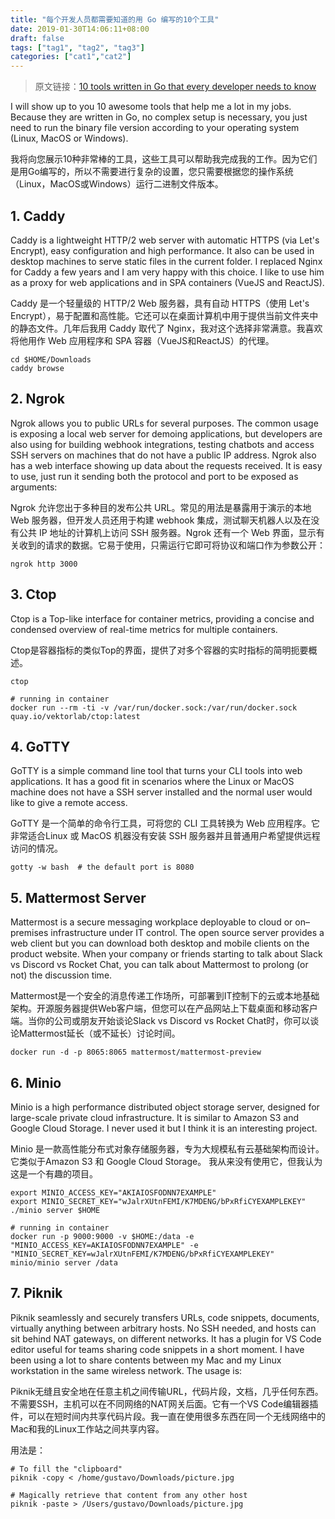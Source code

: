 ```yaml
---
title: "每个开发人员都需要知道的用 Go 编写的10个工具"
date: 2019-01-30T14:06:11+08:00
draft: false
tags: ["tag1", "tag2", "tag3"]
categories: ["cat1","cat2"]
---
```


> 原文链接：[10 tools written in Go that every developer needs to know](https://gustavohenrique.net/en/2019/01/10-tools-written-in-go-that-every-dev-needs-to-know/)

I will show up to you 10 awesome tools that help me a lot in my jobs. Because they are written in Go, no complex setup is necessary, you just need to run the binary file version according to your operating system (Linux, MacOS or Windows).

我将向您展示10种非常棒的工具，这些工具可以帮助我完成我的工作。因为它们是用Go编写的，所以不需要进行复杂的设置，您只需要根据您的操作系统（Linux，MacOS或Windows）运行二进制文件版本。

## 1. Caddy

Caddy is a lightweight HTTP/2 web server with automatic HTTPS (via Let's Encrypt), easy configuration and high performance. It also can be used in desktop machines to serve static files in the current folder. I replaced Nginx for Caddy a few years and I am very happy with this choice. I like to use him as a proxy for web applications and in SPA containers (VueJS and ReactJS).

Caddy 是一个轻量级的 HTTP/2 Web 服务器，具有自动 HTTPS（使用 Let's Encrypt），易于配置和高性能。它还可以在桌面计算机中用于提供当前文件夹中的静态文件。几年后我用 Caddy 取代了 Nginx，我对这个选择非常满意。我喜欢将他用作 Web 应用程序和 SPA 容器（VueJS和ReactJS）的代理。

```
cd $HOME/Downloads
caddy browse
```

## 2. Ngrok

Ngrok allows you to public URLs for several purposes. The common usage is exposing a local web server for demoing applications, but developers are also using for building webhook integrations, testing chatbots and access SSH servers on machines that do not have a public IP address. Ngrok also has a web interface showing up data about the requests received.
It is easy to use, just run it sending both the protocol and port to be exposed as arguments:

Ngrok 允许您出于多种目的发布公共 URL。常见的用法是暴露用于演示的本地 Web 服务器，但开发人员还用于构建 webhook 集成，测试聊天机器人以及在没有公共 IP 地址的计算机上访问 SSH 服务器。Ngrok 还有一个 Web 界面，显示有关收到的请求的数据。它易于使用，只需运行它即可将协议和端口作为参数公开：

```
ngrok http 3000
```

## 3. Ctop

Ctop is a Top-like interface for container metrics, providing a concise and condensed overview of real-time metrics for multiple containers.

Ctop是容器指标的类似Top的界面，提供了对多个容器的实时指标的简明扼要概述。

```
ctop

# running in container
docker run --rm -ti -v /var/run/docker.sock:/var/run/docker.sock quay.io/vektorlab/ctop:latest
```

## 4. GoTTY

GoTTY is a simple command line tool that turns your CLI tools into web applications.
It has a good fit in scenarios where the Linux or MacOS machine does not have a SSH server installed and the normal user would like to give a remote access.

GoTTY 是一个简单的命令行工具，可将您的 CLI 工具转换为 Web 应用程序。它非常适合Linux 或 MacOS 机器没有安装 SSH 服务器并且普通用户希望提供远程访问的情况。

```
gotty -w bash  # the default port is 8080
```

## 5. Mattermost Server

Mattermost is a secure messaging workplace deployable to cloud or on–premises infrastructure under IT control. The open source server provides a web client but you can download both desktop and mobile clients on the product website.
When your company or friends starting to talk about Slack vs Discord vs Rocket Chat, you can talk about Mattermost to prolong (or not) the discussion time.

Mattermost是一个安全的消息传递工作场所，可部署到IT控制下的云或本地基础架构。开源服务器提供Web客户端，但您可以在产品网站上下载桌面和移动客户端。当你的公司或朋友开始谈论Slack vs Discord vs Rocket Chat时，你可以谈论Mattermost延长（或不延长）讨论时间。

```
docker run -d -p 8065:8065 mattermost/mattermost-preview
```

## 6. Minio

Minio is a high performance distributed object storage server, designed for large-scale private cloud infrastructure. It is similar to Amazon S3 and Google Cloud Storage.
I never used it but I think it is an interesting project.

Minio 是一款高性能分布式对象存储服务器，专为大规模私有云基础架构而设计。它类似于Amazon S3 和 Google Cloud Storage。
我从来没有使用它，但我认为这是一个有趣的项目。

```
export MINIO_ACCESS_KEY="AKIAIOSFODNN7EXAMPLE"
export MINIO_SECRET_KEY="wJalrXUtnFEMI/K7MDENG/bPxRfiCYEXAMPLEKEY"
./minio server $HOME

# running in container
docker run -p 9000:9000 -v $HOME:/data -e "MINIO_ACCESS_KEY=AKIAIOSFODNN7EXAMPLE" -e "MINIO_SECRET_KEY=wJalrXUtnFEMI/K7MDENG/bPxRfiCYEXAMPLEKEY" minio/minio server /data
```

## 7. Piknik
Piknik seamlessly and securely transfers URLs, code snippets, documents, virtually anything between arbitrary hosts. No SSH needed, and hosts can sit behind NAT gateways, on different networks. It has a plugin for VS Code editor useful for teams sharing code snippets in a short moment. I have been using a lot to share contents between my Mac and my Linux workstation in the same wireless network.
The usage is:

Piknik无缝且安全地在任意主机之间传输URL，代码片段，文档，几乎任何东西。不需要SSH，主机可以在不同网络的NAT网关后面。它有一个VS Code编辑器插件，可以在短时间内共享代码片段。我一直在使用很多东西在同一个无线网络中的Mac和我的Linux工作站之间共享内容。

用法是：

```
# To fill the "clipboard"
piknik -copy < /home/gustavo/Downloads/picture.jpg

# Magically retrieve that content from any other host
piknik -paste > /Users/gustavo/Downloads/picture.jpg
```

